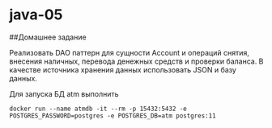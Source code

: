 # java-05
##Домашнее задание

Реализовать DAO паттерн для сущности Account и операций снятия, внесения наличных, 
перевода денежных средств и проверки баланса. В качестве источника хранения данных 
использовать JSON и базу данных.

Для запуска БД atm выполнить
```
docker run --name atmdb -it --rm -p 15432:5432 -e POSTGRES_PASSWORD=postgres -e POSTGRES_DB=atm postgres:11
```